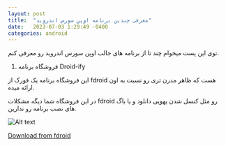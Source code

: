 ```yaml
---
layout: post
title:  "معرفی چندین برنامه اوپن سورس اندروید"
date:   2023-07-03 1:29:49 -0400
categories: android
---
```


<div dir=”rtl”>
توی این پست میخوام چند تا از برنامه های جالب اوپن سورس اندروید رو معرفی کنم.

1. فروشگاه برنامه Droid-ify

این فروشگاه برنامه یک فورک از fdroid هست که ظاهر مدرن تری رو نسبت به اون ارائه میده.

در این فروشگاه شما دیگه مشکلات fdroid رو مثل کنسل شدن یهویی دانلود و یا باگ های نصب برنامه رو ندارین.

![Alt text](https://google.com "تصویری از این برنامه")

</div>

[Download from fdroid]()